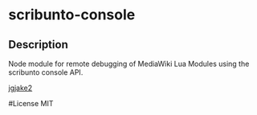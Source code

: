 # scribunto-console

## Description
Node module for remote debugging of MediaWiki Lua Modules using the scribunto console API.

[jgjake2](http://starwars.wikia.com/wiki/User:Jgjake2)

#License
MIT